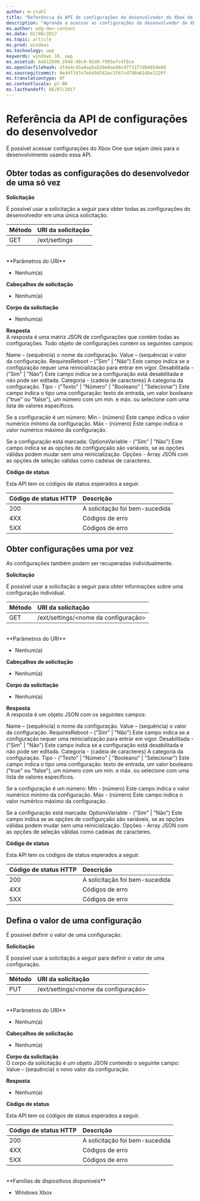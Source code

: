 ```yaml
---
author: m-stahl
title: "Referência da API de configurações do desenvolvedor do Xbox do Device Portal"
description: "Aprenda a acessar as configurações do desenvolvedor do Xbox."
ms.author: wdg-dev-content
ms.date: 02/08/2017
ms.topic: article
ms.prod: windows
ms.technology: uwp
keywords: windows 10, uwp
ms.assetid: 6ab12b99-2944-49c9-92d9-f995efc4f6ce
ms.openlocfilehash: dfde4c45a4aa5a520e0aa98cd7f31f7d84854e08
ms.sourcegitcommit: 0e44f197e7e649d542ec3f67cd790a61dbe1226f
ms.translationtype: HT
ms.contentlocale: pt-BR
ms.lasthandoff: 06/07/2017
---
```

# <a name="developer-settings-api-reference"></a>Referência da API de configurações do desenvolvedor   
É possível acessar configurações do Xbox One que sejam úteis para o desenvolvimento usando essa API.

## <a name="get-all-developer-settings-at-once"></a>Obter todas as configurações do desenvolvedor de uma só vez

**Solicitação**

É possível usar a solicitação a seguir para obter todas as configurações do desenvolvedor em uma única solicitação.

Método      | URI da solicitação
:------     | :-----
GET | /ext/settings
<br />
**Parâmetros do URI**

- Nenhum(a)

**Cabeçalhos de solicitação**

- Nenhum(a)

**Corpo da solicitação**

- Nenhum(a)

**Resposta**   
A resposta é uma matriz JSON de configurações que contém todas as configurações. Todo objeto de configurações contém os seguintes campos:

Name – (sequência) o nome da configuração.
Value – (sequência) o valor da configuração.
RequiresReboot – ("Sim" | "Não") Este campo indica se a configuração requer uma reinicialização para entrar em vigor.
Desabilitada - ("Sim" | "Não") Este campo indica se a configuração está desabilitada e não pode ser editada.
Categoria - (cadeia de caracteres) A categoria da configuração.
Tipo - ("Texto" | "Número" | "Booleano" | "Selecionar") Este campo indica o tipo uma configuração: texto de entrada, um valor booleano ("true" ou "false"), um número com um mín. e máx. ou selecione com uma lista de valores específicos.

Se a configuração é um número: Mín - (número) Este campo indica o valor numérico mínimo da configuração.
Máx - (número) Este campo indica o valor numérico máximo da configuração.

Se a configuração está marcada: OptionsVariable - ("Sim" | "Não") Este campo indica se as opções de configurçaão são variáveis, se as opções válidas podem mudar sem uma reinicialização.
Opções - Array JSON com as opções de seleção válidas como cadeias de caracteres.

**Código de status**

Esta API tem os códigos de status esperados a seguir.

Código de status HTTP      | Descrição
:------     | :-----
200 | A solicitação foi bem-sucedida
4XX | Códigos de erro
5XX | Códigos de erro

## <a name="get-settings-one-at-a-time"></a>Obter configurações uma por vez
As configurações também podem ser recuperadas individualmente.

**Solicitação**

É possível usar a solicitação a seguir para obter informações sobre uma configuração individual.

Método      | URI da solicitação
:------     | :-----
GET | /ext/settings/\<nome da configuração\>
<br />
**Parâmetros do URI**

- Nenhum(a)

**Cabeçalhos de solicitação**

- Nenhum(a)

**Corpo da solicitação**

- Nenhum(a)

**Resposta**   
A resposta é um objeto JSON com os seguintes campos:

Name – (sequência) o nome da configuração.
Value – (sequência) o valor da configuração.
RequiresReboot – ("Sim" | "Não") Este campo indica se a configuração requer uma reinicialização para entrar em vigor.
Desabilitada - ("Sim" | "Não") Este campo indica se a configuração está desabilitada e não pode ser editada.
Categoria - (cadeia de caracteres) A categoria da configuração.
Tipo - ("Texto" | "Número" | "Booleano" | "Selecionar") Este campo indica o tipo uma configuração: texto de entrada, um valor booleano ("true" ou "false"), um número com um mín. e máx. ou selecione com uma lista de valores específicos.

Se a configuração é um número: Mín - (número) Este campo indica o valor numérico mínimo da configuração.
Máx - (número) Este campo indica o valor numérico máximo da configuração.

Se a configuração está marcada: OptionsVariable - ("Sim" | "Não") Este campo indica se as opções de configurçaão são variáveis, se as opções válidas podem mudar sem uma reinicialização.
Opções - Array JSON com as opções de seleção válidas como cadeias de caracteres.

**Código de status**

Esta API tem os códigos de status esperados a seguir.

Código de status HTTP      | Descrição
:------     | :-----
200 | A solicitação foi bem-sucedida
4XX | Códigos de erro
5XX | Códigos de erro

## <a name="set-the-value-of-a-setting"></a>Defina o valor de uma configuração
É possível definir o valor de uma configuração.

**Solicitação**

É possível usar a solicitação a seguir para definir o valor de uma configuração.

Método      | URI da solicitação
:------     | :-----
PUT | /ext/settings/\<nome da configuração\>
<br />
**Parâmetros do URI**

- Nenhum(a)

**Cabeçalhos de solicitação**

- Nenhum(a)

**Corpo da solicitação**   
O corpo da solicitação é um objeto JSON contendo o seguinte campo:   
Value – (sequência) o novo valor da configuração.

**Resposta**   

- Nenhum(a)

**Código de status**

Esta API tem os códigos de status esperados a seguir.

Código de status HTTP      | Descrição
:------     | :-----
200 | A solicitação foi bem-sucedida
4XX | Códigos de erro
5XX | Códigos de erro

<br />
**Famílias de dispositivos disponíveis**

* Windows Xbox